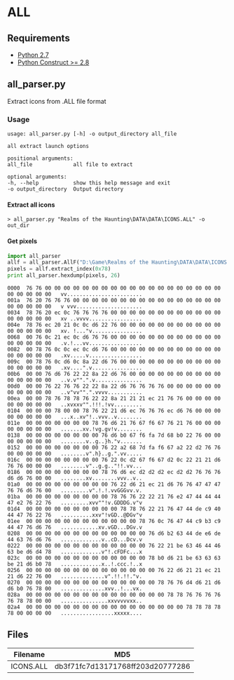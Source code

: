 # ALL

## Requirements

* [Python 2.7][python_2_7]
* [Python Construct >= 2.8][python_construct]

## all_parser.py

Extract icons from .ALL file format

### Usage

    usage: all_parser.py [-h] -o output_directory all_file
    
    all extract launch options
    
    positional arguments:
    all_file             all file to extract
    
    optional arguments:
    -h, --help           show this help message and exit
    -o output_directory  Output directory

#### Extract all icons

    > all_parser.py "Realms of the Haunting\DATA\DATA\ICONS.ALL" -o out_dir

#### Get pixels

```python
import all_parser
allf = all_parser.AllF("D:\Game\Realms of the Haunting\DATA\DATA\ICONS.ALL")
pixels = allf.extract_index(0x78)
print all_parser.hexdump(pixels, 26)
```

    0000  76 76 00 00 00 00 00 00 00 00 00 00 00 00 00 00 00 00 00 00 00 00 00 00 00 00   vv........................
    001a  76 20 76 76 76 00 00 00 00 00 00 00 00 00 00 00 00 00 00 00 00 00 00 00 00 00   v vvv.....................
    0034  78 76 20 ec 0c 76 76 76 76 00 00 00 00 00 00 00 00 00 00 00 00 00 00 00 00 00   xv ..vvvv.................
    004e  78 76 ec 20 21 0c 0c d6 22 76 00 00 00 00 00 00 00 00 00 00 00 00 00 00 00 00   xv. !..."v................
    0068  00 76 0c 21 ec 0c d6 76 76 00 00 00 00 00 00 00 00 00 00 00 00 00 00 00 00 00   .v.!...vv.................
    0082  00 78 76 0c 0c ec 0c d6 76 00 00 00 00 00 00 00 00 00 00 00 00 00 00 00 00 00   .xv.....v.................
    009c  00 78 76 0c d6 0c 8a 22 d6 76 00 00 00 00 00 00 00 00 00 00 00 00 00 00 00 00   .xv....".v................
    00b6  00 00 76 d6 76 22 22 8a 22 d6 76 00 00 00 00 00 00 00 00 00 00 00 00 00 00 00   ..v.v"".".v...............
    00d0  00 00 76 22 76 76 22 22 8a 22 d6 76 76 76 76 00 00 00 00 00 00 00 00 00 00 00   ..v"vv"".".vvvv...........
    00ea  00 00 78 76 78 78 76 22 22 8a 21 21 21 ec 21 76 76 00 00 00 00 00 00 00 00 00   ..xvxxv"".!!!.!vv.........
    0104  00 00 00 78 00 00 78 76 22 21 d6 ec 76 76 76 ec d6 76 00 00 00 00 00 00 00 00   ...x..xv"!..vvv..v........
    011e  00 00 00 00 00 00 00 78 76 d6 21 76 67 f6 67 76 21 76 00 00 00 00 00 00 00 00   .......xv.!vg.gv!v........
    0138  00 00 00 00 00 00 00 00 76 d6 b0 67 f6 fa 7d 68 b0 22 76 00 00 00 00 00 00 00   ........v..g..}h."v.......
    0152  00 00 00 00 00 00 00 00 76 22 a2 68 7d fa f6 67 a2 22 d2 76 76 00 00 00 00 00   ........v".h}..g.".vv.....
    016c  00 00 00 00 00 00 00 00 76 22 0c d2 67 f6 67 d2 0c 22 21 21 d6 76 76 00 00 00   ........v"..g.g.."!!.vv...
    0186  00 00 00 00 00 00 00 00 78 76 d6 ec d2 d2 d2 ec d2 d2 76 76 76 d6 d6 76 00 00   ........xv........vvv..v..
    01a0  00 00 00 00 00 00 00 00 00 76 22 d6 21 ec 21 d6 76 76 47 47 47 76 76 d6 76 00   .........v".!.!.vvGGGvv.v.
    01ba  00 00 00 00 00 00 00 00 00 78 76 76 22 22 21 76 e2 47 44 44 44 47 e2 76 22 76   .........xvv""!v.GDDDG.v"v
    01d4  00 00 00 00 00 00 00 00 00 00 78 78 76 22 21 76 47 44 de c9 40 44 47 76 22 76   ..........xxv"!vGD..@DGv"v
    01ee  00 00 00 00 00 00 00 00 00 00 00 00 78 76 0c 76 47 44 c9 b3 c9 44 47 76 d6 76   ............xv.vGD...DGv.v
    0208  00 00 00 00 00 00 00 00 00 00 00 00 00 76 d6 b2 63 44 de e6 de 44 63 76 d6 76   .............v..cD...Dcv.v
    0222  00 00 00 00 00 00 00 00 00 00 00 00 00 76 22 21 be 63 46 44 46 63 be d6 d4 78   .............v"!.cFDFc...x
    023c  00 00 00 00 00 00 00 00 00 00 00 00 00 78 b0 d6 21 be 63 63 63 be 21 d6 b0 78   .............x..!.ccc.!..x
    0256  00 00 00 00 00 00 00 00 00 00 00 00 00 00 76 22 d6 21 21 ec 21 21 d6 22 76 00   ..............v".!!.!!."v.
    0270  00 00 00 00 00 00 00 00 00 00 00 00 00 00 78 76 76 d4 d6 21 d6 d6 b0 76 78 00   ..............xvv..!...vx.
    028a  00 00 00 00 00 00 00 00 00 00 00 00 00 00 00 78 78 76 76 76 76 76 78 78 00 00   ...............xxvvvvvxx..
    02a4  00 00 00 00 00 00 00 00 00 00 00 00 00 00 00 00 00 78 78 78 78 78 00 00 00 00   .................xxxxx....

    
## Files

| Filename       | MD5                              |
| -------------- | -------------------------------- |
| ICONS.ALL      | db3f71fc7d13171768ff203d20777286 |


[python_2_7]: http://www.python.org/getit/
[python_construct]: https://pypi.python.org/pypi/construct